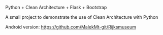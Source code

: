 Python + Clean Architecture + Flask + Bootstrap

A small project to demonstrate the use of Clean Architecture with Python

Android version: https://github.com/MalekMt-git/Rijksmuseum
